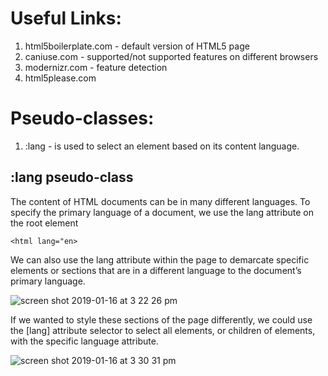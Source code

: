 # Useful Links:
1. html5boilerplate.com - default version of HTML5 page
2. caniuse.com - supported/not supported features on different browsers
3. modernizr.com - feature detection
4. html5please.com

# Pseudo-classes:
1. :lang - is used to select an element based on its content language.

## :lang pseudo-class
The content of HTML documents can be in many different languages. To specify the primary language of a document, we use the lang attribute on the root element

`<html lang="en>`

We can also use the lang attribute within the page to demarcate specific elements or sections that are in a different language to the document’s primary language.

![screen shot 2019-01-16 at 3 22 26 pm](https://user-images.githubusercontent.com/17466723/51251719-9a8f7500-19a2-11e9-8bf3-cd63bd7eb19c.png)

If we wanted to style these sections of the page differently, we could use the [lang] attribute selector to select all elements, or children of elements, with the specific language attribute.

![screen shot 2019-01-16 at 3 30 31 pm](https://user-images.githubusercontent.com/17466723/51252154-c3643a00-19a3-11e9-9de5-525454e8d09c.png)
